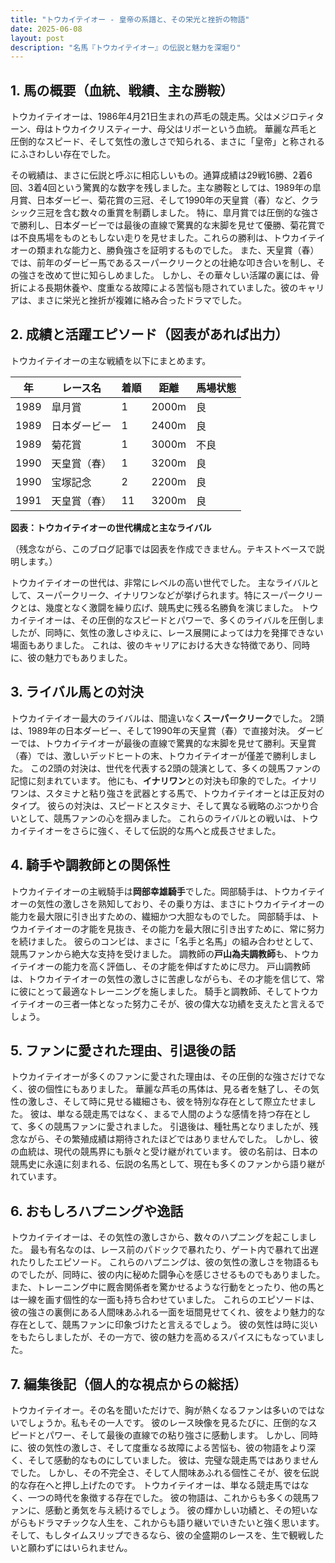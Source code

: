 ```yaml
---
title: "トウカイテイオー - 皇帝の系譜と、その栄光と挫折の物語"
date: 2025-06-08
layout: post
description: "名馬『トウカイテイオー』の伝説と魅力を深堀り"
---
```


## 1. 馬の概要（血統、戦績、主な勝鞍）

トウカイテイオーは、1986年4月21日生まれの芦毛の競走馬。父はメジロティターン、母はトウカイクリスティーナ、母父はリボーという血統。  華麗な芦毛と圧倒的なスピード、そして気性の激しさで知られる、まさに「皇帝」と称されるにふさわしい存在でした。

その戦績は、まさに伝説と呼ぶに相応しいもの。通算成績は29戦16勝、2着6回、3着4回という驚異的な数字を残しました。主な勝鞍としては、1989年の皐月賞、日本ダービー、菊花賞の三冠、そして1990年の天皇賞（春）など、クラシック三冠を含む数々の重賞を制覇しました。  特に、皐月賞では圧倒的な強さで勝利し、日本ダービーでは最後の直線で驚異的な末脚を見せて優勝、菊花賞では不良馬場をものともしない走りを見せました。これらの勝利は、トウカイテイオーの類まれな能力と、勝負強さを証明するものでした。  また、天皇賞（春）では、前年のダービー馬であるスーパークリークとの壮絶な叩き合いを制し、その強さを改めて世に知らしめました。  しかし、その華々しい活躍の裏には、骨折による長期休養や、度重なる故障による苦悩も隠されていました。彼のキャリアは、まさに栄光と挫折が複雑に絡み合ったドラマでした。


## 2. 成績と活躍エピソード（図表があれば出力）

トウカイテイオーの主な戦績を以下にまとめます。

| 年 | レース名        | 着順 | 距離 | 馬場状態 |
|---|-----------------|-----|------|---------|
| 1989 | 皐月賞          | 1   | 2000m| 良       |
| 1989 | 日本ダービー      | 1   | 2400m| 良       |
| 1989 | 菊花賞          | 1   | 3000m| 不良     |
| 1990 | 天皇賞（春）    | 1   | 3200m| 良       |
| 1990 | 宝塚記念        | 2   | 2200m| 良       |
| 1991 | 天皇賞（春）    | 11  | 3200m| 良       |


**図表：トウカイテイオーの世代構成と主なライバル**

（残念ながら、このブログ記事では図表を作成できません。テキストベースで説明します。）

トウカイテイオーの世代は、非常にレベルの高い世代でした。  主なライバルとして、スーパークリーク、イナリワンなどが挙げられます。特にスーパークリークとは、幾度となく激闘を繰り広げ、競馬史に残る名勝負を演じました。  トウカイテイオーは、その圧倒的なスピードとパワーで、多くのライバルを圧倒しましたが、同時に、気性の激しさゆえに、レース展開によっては力を発揮できない場面もありました。  これは、彼のキャリアにおける大きな特徴であり、同時に、彼の魅力でもありました。


## 3. ライバル馬との対決

トウカイテイオー最大のライバルは、間違いなく**スーパークリーク**でした。  2頭は、1989年の日本ダービー、そして1990年の天皇賞（春）で直接対決。  ダービーでは、トウカイテイオーが最後の直線で驚異的な末脚を見せて勝利。天皇賞（春）では、激しいデッドヒートの末、トウカイテイオーが僅差で勝利しました。  この2頭の対決は、世代を代表する2頭の競演として、多くの競馬ファンの記憶に刻まれています。  他にも、**イナリワン**との対決も印象的でした。イナリワンは、スタミナと粘り強さを武器とする馬で、トウカイテイオーとは正反対のタイプ。  彼らの対決は、スピードとスタミナ、そして異なる戦略のぶつかり合いとして、競馬ファンの心を掴みました。  これらのライバルとの戦いは、トウカイテイオーをさらに強く、そして伝説的な馬へと成長させました。


## 4. 騎手や調教師との関係性

トウカイテイオーの主戦騎手は**岡部幸雄騎手**でした。岡部騎手は、トウカイテイオーの気性の激しさを熟知しており、その乗り方は、まさにトウカイテイオーの能力を最大限に引き出すための、繊細かつ大胆なものでした。  岡部騎手は、トウカイテイオーの才能を見抜き、その能力を最大限に引き出すために、常に努力を続けました。  彼らのコンビは、まさに「名手と名馬」の組み合わせとして、競馬ファンから絶大な支持を受けました。  調教師の**戸山為夫調教師**も、トウカイテイオーの能力を高く評価し、その才能を伸ばすために尽力。  戸山調教師は、トウカイテイオーの気性の激しさに苦慮しながらも、その才能を信じて、常に彼にとって最適なトレーニングを施しました。  騎手と調教師、そしてトウカイテイオーの三者一体となった努力こそが、彼の偉大な功績を支えたと言えるでしょう。


## 5. ファンに愛された理由、引退後の話

トウカイテイオーが多くのファンに愛された理由は、その圧倒的な強さだけでなく、彼の個性にもありました。  華麗な芦毛の馬体は、見る者を魅了し、その気性の激しさ、そして時に見せる繊細さも、彼を特別な存在として際立たせました。  彼は、単なる競走馬ではなく、まるで人間のような感情を持つ存在として、多くの競馬ファンに愛されました。  引退後は、種牡馬となりましたが、残念ながら、その繁殖成績は期待されたほどではありませんでした。  しかし、彼の血統は、現代の競馬界にも脈々と受け継がれています。  彼の名前は、日本の競馬史に永遠に刻まれる、伝説の名馬として、現在も多くのファンから語り継がれています。


## 6. おもしろハプニングや逸話

トウカイテイオーは、その気性の激しさから、数々のハプニングを起こしました。  最も有名なのは、レース前のパドックで暴れたり、ゲート内で暴れて出遅れたりしたエピソード。  これらのハプニングは、彼の気性の激しさを物語るものでしたが、同時に、彼の内に秘めた闘争心を感じさせるものでもありました。  また、トレーニング中に厩舎関係者を驚かせるような行動をとったり、他の馬とは一線を画す個性的な一面も持ち合わせていました。  これらのエピソードは、彼の強さの裏側にある人間味あふれる一面を垣間見せてくれ、彼をより魅力的な存在として、競馬ファンに印象づけたと言えるでしょう。  彼の気性は時に災いをもたらしましたが、その一方で、彼の魅力を高めるスパイスにもなっていました。


## 7. 編集後記（個人的な視点からの総括）

トウカイテイオー。その名を聞いただけで、胸が熱くなるファンは多いのではないでしょうか。私もその一人です。  彼のレース映像を見るたびに、圧倒的なスピードとパワー、そして最後の直線での粘り強さに感動します。  しかし、同時に、彼の気性の激しさ、そして度重なる故障による苦悩も、彼の物語をより深く、そして感動的なものにしていました。  彼は、完璧な競走馬ではありませんでした。  しかし、その不完全さ、そして人間味あふれる個性こそが、彼を伝説的な存在へと押し上げたのです。  トウカイテイオーは、単なる競走馬ではなく、一つの時代を象徴する存在でした。  彼の物語は、これからも多くの競馬ファンに、感動と勇気を与え続けるでしょう。  彼の輝かしい功績と、その短いながらもドラマチックな人生を、これからも語り継いでいきたいと強く思います。  そして、もしタイムスリップできるなら、彼の全盛期のレースを、生で観戦したいと願わずにはいられません。
